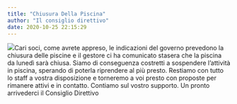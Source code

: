 ```yaml
---
title: "Chiusura Della Piscina"
author: "Il consiglio direttivo"
date: 2020-10-25 22:15:29
---
```


![](http://static.wixstatic.com/media/ef7a2f_3a7d3cb3185b40ad9680e68c4ea141ed.jpg)Cari soci, come avrete appreso, le indicazioni del governo prevedono la chiusura delle piscine e il gestore ci ha comunicato stasera che la piscina da lunedì sarà chiusa. Siamo di conseguenza costretti a sospendere l’attività in piscina, sperando di poterla riprendere al più presto. Restiamo con tutto lo staff a vostra disposizione e torneremo a voi presto con proposte per rimanere attivi e in contatto. Contiamo sul vostro supporto. Un pronto arrivederci il Consiglio Direttivo